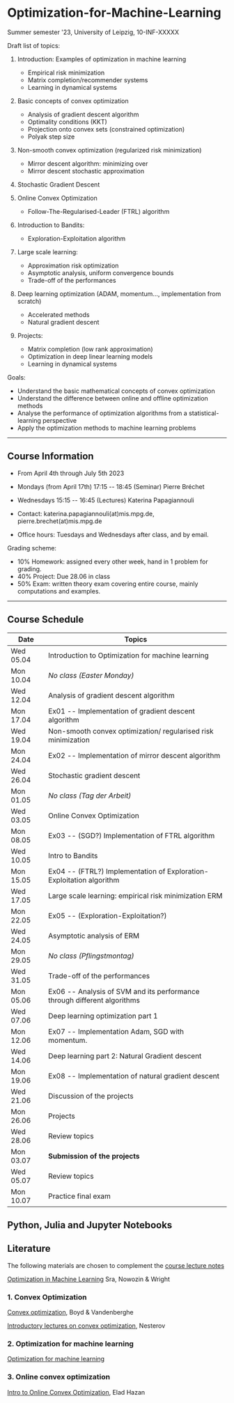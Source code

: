 # Optimization-for-Machine-Learning
Summer semester '23, University of Leipzig, 10-INF-XXXXX

Draft list of topics:
1. Introduction: Examples of optimization in machine learning
   - Empirical risk minimization
   - Matrix completion/recommender systems
   - Learning in dynamical systems

1.  Basic concepts of convex optimization

    - Analysis of gradient descent algorithm 
    - Optimality conditions (KKT)
    - Projection onto convex sets (constrained optimization)
    - Polyak step size


2.  Non-smooth convex optimization (regularized risk minimization)

    -   Mirror descent algorithm: minimizing over 
    -   Mirror descent stochastic approximation
  
3.  Stochastic Gradient Descent

5.  Online Convex Optimization
    - Follow-The-Regularised-Leader (FTRL) algorithm

6.  Introduction to Bandits:
    - Exploration-Exploitation algorithm

7.  Large scale learning:
    - Approximation risk optimization
    - Asymptotic analysis, uniform convergence bounds
    - Trade-off of the performances
  

8.  Deep learning optimization (ADAM, momentum..., implementation from
    scratch)

    -  Accelerated methods
    -  Natural gradient descent

9.  Projects: 
    - Matrix completion (low rank approximation)
    - Optimization in deep linear learning models 
    - Learning in dynamical systems

 Goals:
  - Understand the basic mathematical concepts of convex optimization
  - Understand the difference between online and offline optimization methods
  - Analyse the performance of optimization algorithms from a statistical-learning perspective
  - Apply the optimization methods to machine learning problems

---

## Course Information 
- From April 4th through July 5th 2023
- Mondays (from April 17th) 17:15 -- 18:45 (Seminar) Pierre Bréchet 
- Wednesdays 15:15 -- 16:45 (Lectures) Katerina Papagiannouli

- Contact: katerina.papagiannouli(at)mis.mpg.de, pierre.brechet(at)mis.mpg.de
- Office hours: Tuesdays and Wednesdays after class, and by email.

Grading scheme:
- 10% Homework: assigned every other week, hand in 1 problem for grading.
- 40% Project: Due 28.06 in class
- 50% Exam: written theory exam covering entire course, mainly computations and examples.

---
## Course Schedule

| Date      | Topics                                                                    |
|-----------|---------------------------------------------------------------------------|
| Wed 05.04 | Introduction to Optimization for machine learning                         |
| Mon 10.04 | _No class (Easter Monday)_                                                |
| Wed 12.04 | Analysis of gradient descent algorithm                                    |
| Mon 17.04 | Ex01 -- Implementation of gradient descent algorithm                      |
| Wed 19.04 | Non-smooth convex optimization/ regularised risk minimization             |
| Mon 24.04 | Ex02 -- Implementation of mirror descent algorithm                        |
| Wed 26.04 | Stochastic gradient descent                                               |
| Mon 01.05 | _No class (Tag der Arbeit)_                                               |
| Wed 03.05 | Online Convex Optimization                                                |
| Mon 08.05 | Ex03 -- (SGD?) Implementation of FTRL algorithm                           |
| Wed 10.05 | Intro to Bandits                                                          |
| Mon 15.05 | Ex04 -- (FTRL?) Implementation of Exploration-Exploitation algorithm      |
| Wed 17.05 | Large scale learning: empirical risk minimization   ERM                   |
| Mon 22.05 | Ex05 -- (Exploration-Exploitation?)                                       |
| Wed 24.05 | Asymptotic analysis of ERM                                                |
| Mon 29.05 | _No class (Pflingstmontag)_                                               |
| Wed 31.05 | Trade-off of the performances                                             |
| Mon 05.06 | Ex06 --  Analysis of SVM and its performance through different algorithms |
| Wed 07.06 | Deep learning optimization part 1                                         |
| Mon 12.06 | Ex07 -- Implementation Adam, SGD with momentum.                           |
| Wed 14.06 | Deep learning part 2: Natural Gradient descent                            |
| Mon 19.06 | Ex08 --  Implementation of natural gradient descent                       |
| Wed 21.06 | Discussion of the projects                                                |
| Mon 26.06 | Projects                                                                  |
| Wed 28.06 | Review topics                                                             |
| Mon 03.07 | **Submission of the projects**                                            |
| Wed 05.07 | Review topics                                                             |
| Mon 10.07 | Practice final exam                                                       |

## Python, Julia and Jupyter Notebooks

<!-- This repository contains the [Jupyter Notebooks](https://github.com/skfairchild/MathData-Winter22-23) from the class.

In order to use the notebooks:

* Download the notebooks (Click on the green `Code` Button or download as Zip File or use a Git Client such as [Github Desktop](https://desktop.github.com) oder [Sublime](https://www.sublimemerge.com)).
* Download the newest version of Juila [here](https://julialang.org/downloads/).
* Start Juila.
* Enter the package manager by putting in `]` in the package manager.
* `add IJulia`
* Leave the package manager with a backspace.
* `using IJulia` 
* `notebook()` 

Then a browser window should open, in which the local saved notebooks can be opened.D

Other material from the [Julia Academy](https://github.com/JuliaAcademy):

* [Introduction to Julia](https://github.com/JuliaAcademy/Introduction-to-Julia)

* [Data Science](https://github.com/JuliaAcademy/DataScience)

* [Foundations of Machine Learning](https://github.com/JuliaAcademy/Foundations-of-Machine-Learning)

* [Data Frames](https://github.com/JuliaAcademy/DataFrames)

--- -->

## Literature
The following materials are chosen to complement the [course lecture
notes](https://raw.githubusercontent.com/KarinaPapayia/Optimization-for-Machine-Learning/main/OML.pdf)

[Optimization in Machine Learning]() Sra, Nowozin & Wright

### 1. Convex Optimization

[Convex optimization](https://web.stanford.edu/~boyd/cvxbook), Boyd & Vandenberghe

[Introductory lectures on convex optimization](), Nesterov

### 2. Optimization for machine learning
[Optimization for machine learning](https://doc.lagout.org/science/Artificial%20Intelligence/Machine%20learning/Optimization%20for%20Machine%20Learning%20%5BSra%2C%20Nowozin%20%26%20Wright%202011-09-30%5D.pdf)

### 3. Online convex optimization

[Intro to Online Convex Optimization](https://arxiv.org/pdf/1909.05207.pdf), Elad Hazan


